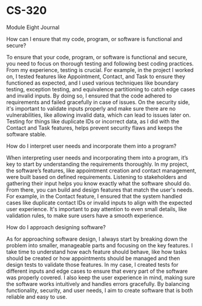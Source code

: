 # CS-320
Module Eight Journal

How can I ensure that my code, program, or software is functional and secure?

To ensure that your code, program, or software is functional and secure, you need to focus on thorough testing and following best coding practices. From my experience, testing is crucial. For example, in the project I worked on, I tested features like Appointment, Contact, and Task to ensure they functioned as expected, and I used various techniques like boundary testing, exception testing, and equivalence partitioning to catch edge cases and invalid inputs. By doing so, I ensured that the code adhered to requirements and failed gracefully in case of issues. On the security side, it's important to validate inputs properly and make sure there are no vulnerabilities, like allowing invalid data, which can lead to issues later on. Testing for things like duplicate IDs or incorrect data, as I did with the Contact and Task features, helps prevent security flaws and keeps the software stable.

How do I interpret user needs and incorporate them into a program?

When interpreting user needs and incorporating them into a program, it’s key to start by understanding the requirements thoroughly. In my project, the software’s features, like appointment creation and contact management, were built based on defined requirements. Listening to stakeholders and gathering their input helps you know exactly what the software should do. From there, you can build and design features that match the user's needs. For example, in the Contact feature, I ensured that the system handled cases like duplicate contact IDs or invalid inputs to align with the expected user experience. It's important to pay attention to even small details, like validation rules, to make sure users have a smooth experience.

How do I approach designing software?

As for approaching software design, I always start by breaking down the problem into smaller, manageable parts and focusing on the key features. I take time to understand how each feature should behave, like how tasks should be created or how appointments should be managed and then design tests to validate those features. In my case, I created tests for different inputs and edge cases to ensure that every part of the software was properly covered. I also keep the user experience in mind, making sure the software works intuitively and handles errors gracefully. By balancing functionality, security, and user needs, I aim to create software that is both reliable and easy to use.
